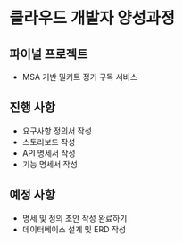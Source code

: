 # 클라우드 개발자 양성과정

## 파이널 프로젝트
* MSA 기반 밀키트 정기 구독 서비스

## 진행 사항
* 요구사항 정의서 작성
* 스토리보드 작성
* API 명세서 작성
* 기능 명세서 작성

## 예정 사항
* 명세 및 정의 초안 작성 완료하기
* 데이터베이스 설계 및 ERD 작성